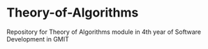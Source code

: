 # Theory-of-Algorithms
Repository for Theory of Algorithms module in 4th year of Software Development in GMIT
